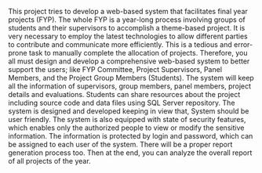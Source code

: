 This project tries to develop a web-based system that facilitates final year projects (FYP). The whole FYP is a year-long process involving groups of students and their supervisors to accomplish a theme-based project. It is very necessary to employ the latest technologies to allow different parties to contribute and communicate more efficiently. This is a tedious and error-prone task to manually complete the allocation of projects. Therefore, you all must design and develop a comprehensive web-based system to better support the users; like FYP Committee, Project Supervisors, Panel Members, and the Project Group Members (Students). The system will keep all the information of supervisors, group members, panel members, project details and evaluations. Students can share resources about the project including source code and data files using SQL Server repository. The system is designed and developed keeping in view that,
System should be user friendly.
The system is also equipped with state of security features, which enables only the authorized people to view or modify the sensitive information.
The information is protected by login and password, which can be assigned to each user of the system.
There will be a proper report generation process too. Then at the end, you can analyze the overall report of all projects of the year.

